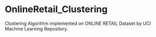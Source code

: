 # OnlineRetail_Clustering
Clustering Algorithm implemented on ONLINE RETAIL Dataset by UCI Machine Learning Repository.
